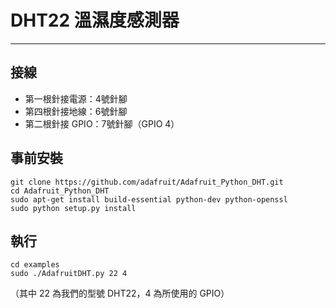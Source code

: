 # DHT22 溫濕度感測器
---
## 接線
* 第一根針接電源：4號針腳
* 第四根針接地線：6號針腳
* 第二根針接 GPIO：7號針腳（GPIO 4）

## 事前安裝
```
git clone https://github.com/adafruit/Adafruit_Python_DHT.git
cd Adafruit_Python_DHT
sudo apt-get install build-essential python-dev python-openssl
sudo python setup.py install
```

## 執行
```
cd examples
sudo ./AdafruitDHT.py 22 4
```
（其中 22 為我們的型號 DHT22，4 為所使用的 GPIO）
